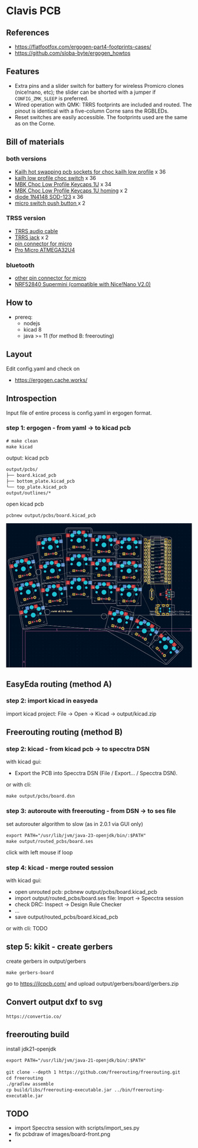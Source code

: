 # Clavis PCB

## References

- https://flatfootfox.com/ergogen-part4-footprints-cases/
- https://github.com/sloba-byte/ergogen_howtos  

## Features

- Extra pins and a slider switch for battery for wireless Promicro clones (nice!nano, etc); the slider can be shorted with a jumper if `CONFIG_ZMK_SLEEP` is preferred.
- Wired operation with QMK: TRRS footprints are included and routed. The pinout is identical with a five-column Corne sans the RGBLEDs.
- Reset switches are easily accessible. The footprints used are the same as on the Corne.

## Bill of materials

### both versions


- [Kailh hot swapping pcb sockets for choc kailh low profile](https://www.aliexpress.com/item/32901654130.html?spm=a2g0o.order_list.order_list_main.41.57841802uASasS) x 36
- [kailh low profile choc switch](https://www.aliexpress.com/item/32838369089.html?spm=a2g0o.order_list.order_list_main.58.57841802uASasS) x 36
- [MBK Choc Low Profile Keycaps 1U](https://keycapsss.com/keyboard-parts/keycaps/169/mbk-choc-low-profile-blank-keycaps?c=16) x 34
- [MBK Choc Low Profile Keycaps 1U homing](https://keycapsss.com/keyboard-parts/keycaps/169/mbk-choc-low-profile-blank-keycaps?number=KC10130_1U-H-WH&c=16) x 2
- [diode 1N4148 SOD-123]() x 36
- [micro switch push button ](https://www.aliexpress.com/item/1068908059.html?spm=a2g0o.order_list.order_list_main.209.57841802uASasSs) x 2

### TRSS version

- [TRRS audio cable](https://www.aliexpress.com/item/1005003613205582.html?spm=a2g0o.order_list.order_list_main.11.57841802uASasS)
- [TRRS jack](https://www.aliexpress.com/item/33029465106.html?spm=a2g0o.order_list.order_list_main.35.57841802uASasS) x 2
- [pin connector for micro](https://www.aliexpress.com/item/4000379224241.html?spm=a2g0o.order_list.order_list_main.17.57841802uASasS) 
- [Pro Micro ATMEGA32U4](https://www.aliexpress.com/item/32888212119.html?spm=a2g0o.order_list.order_list_main.23.57841802uASasS) 

### bluetooth

- [other pin connector for micro](https://www.aliexpress.com/item/1005005742644313.html?spm=a2g0o.order_list.order_list_main.11.4fb95e5bcPfOfl)
- [NRF52840 Supermini (compatible with Nice!Nano V2.0)](https://www.aliexpress.com/item/1005006343285322.html)

## How to

- prereq:
  - nodejs
  - kicad 8
  - java >= 11 (for method B: freerouting)

## Layout

Edit config.yaml and check on

- https://ergogen.cache.works/


## Introspection

Input file of entire process is config.yaml in ergogen format.

### step 1: ergogen - from yaml -> to kicad pcb

```
# make clean
make kicad
```

output: kicad pcb

```
output/pcbs/
├── board.kicad_pcb
├── bottom_plate.kicad_pcb
└── top_plate.kicad_pcb
output/outlines/*
```

open kicad pcb

```
pcbnew output/pcbs/board.kicad_pcb
```

![kicad](images/kicad.png)

## EasyEda routing (method A)

### step 2: import kicad in easyeda

import kicad project: File -> Open -> Kicad -> output/kicad.zip 

## Freerouting routing (method B)

### step 2: kicad - from kicad pcb -> to specctra DSN

with kicad gui:

- Export the PCB into Specctra DSN (File / Export... / Specctra DSN).

or with cli:

```
make output/pcbs/board.dsn
```

### step 3: autoroute with freerouting - from DSN -> to ses file

set autorouter algorithm to slow (as in 2.0.1 via GUI only)

```
export PATH="/usr/lib/jvm/java-23-openjdk/bin/:$PATH"
make output/routed_pcbs/board.ses
```

click with left mouse if loop

### step 4: kicad - merge routed session

with kicad gui:

- open unrouted pcb: pcbnew output/pcbs/board.kicad_pcb
- import output/routed_pcbs/board.ses file: Import -> Specctra session
- check DRC: Inspect -> Design Rule Checker
- ...
- save output/routed_pcbs/board.kicad_pcb

or with cli: TODO

## step 5: kikit - create gerbers

create gerbers in output/gerbers

```
make gerbers-board
```

go to https://jlcpcb.com/ and upload output/gerbers/board/gerbers.zip

## Convert output dxf to svg

```
https://convertio.co/
```

## freerouting build

install jdk21-openjdk

```
export PATH="/usr/lib/jvm/java-21-openjdk/bin/:$PATH"

git clone --depth 1 https://github.com/freerouting/freerouting.git
cd freerouting
./gradlew assemble
cp build/libs/freerouting-executable.jar ../bin/freerouting-executable.jar
```

## TODO

- import Specctra session with scripts/import_ses.py
- fix pcbdraw of images/board-front.png
-

